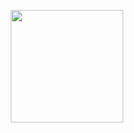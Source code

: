  

<p align="center">
<a href="https://github.com/iri95/">
 <img height="180em" src="https://github-readme-stats-eight-theta.vercel.app/api?username=iri95&show_icons=true&theme=algolia&include_all_commits=true&count_private=true"/>
</a>
</p>


